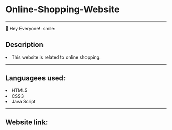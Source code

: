 # Online-Shopping-Website
<hr>
🤝 Hey Everyone! :smile:

<h2>Description</h2>
<li>This website is related to online shopping.</li>
<hr>
<h2>Languagees used:</h2>
<li>HTML5</li>
<li>CSS3</li>
<li>Java Script</li>
<hr>
<h2>Website link:</h2>
